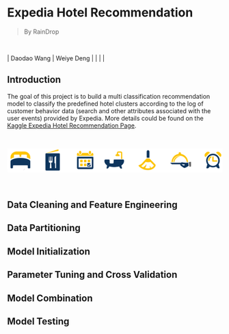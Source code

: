 # Expedia Hotel Recommendation
> By RainDrop
<br />

| Daodao Wang | Weiye Deng |
|             |             |

  

## Introduction

The goal of this project is to build a multi classification recommendation model to classify the predefined hotel clusters according to the log of customer behavior data (search and other attributes associated with the user events) provided by Expedia. More details could be found on the [Kaggle Expedia Hotel Recommendation Page](https://www.kaggle.com/c/expedia-hotel-recommendations). 

<br />

![](https://github.com/dwy904/RainDrop_ExpediaRecommendation/blob/master/expedia_icons.png)

<br />

## Data Cleaning and Feature Engineering

## Data Partitioning

## Model Initialization

## Parameter Tuning and Cross Validation

## Model Combination

## Model Testing



